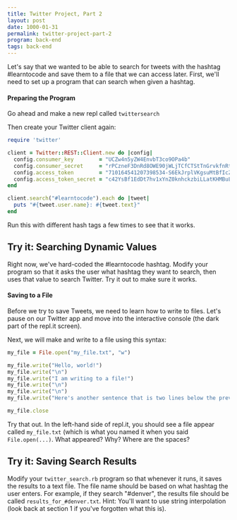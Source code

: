 ```yaml
---
title: Twitter Project, Part 2
layout: post
date: 1000-01-31
permalink: twitter-project-part-2
program: back-end
tags: back-end
---
```


Let's say that we wanted to be able to search for tweets with the hashtag #learntocode and save them to a file that we can access later. First, we'll need to set up a program that can search when given a hashtag.

<h4>Preparing the Program</h4>

Go ahead and make a new repl called `twittersearch`

Then create your Twitter client again:

```ruby
require 'twitter'

client = Twitter::REST::Client.new do |config|
  config.consumer_key        = "UCZw4n5yZW4EnvbT3co9OPa4b"
  config.consumer_secret     = "rPCzneF3DnRd8OWE90jWLjTCfCTStTnGrvkfnRtfEEVE3FWL4K"
  config.access_token        = "710164541207398534-S6EkJrplVKgsuMtBfIcZcPTxGeINwMx"
  config.access_token_secret = "c42YsBf1EdDt7hv1xYnZ0knhckzbiLLatKHMBuLXTgyP3"
end

client.search("#learntocode").each do |tweet|
  puts "#{tweet.user.name}: #{tweet.text}"
end
```

Run this with different hash tags a few times to see that it works.

<div class="try-it">
<h2>Try it: Searching Dynamic Values</h2>

<p>
  Right now, we've hard-coded the #learntocode hashtag. Modify your program so that it asks the user what hashtag they want to search, then uses that value to search Twitter. Try it out to make sure it works.
</p>
</div>

<h4>Saving to a File</h4>

Before we try to save Tweets, we need to learn how to write to files. Let's pause on our Twitter app and move into the interactive console (the dark part of the repl.it screen). 

Next, we will make and write to a file using this syntax:

```ruby
my_file = File.open("my_file.txt", "w")

my_file.write("Hello, world!")
my_file.write("\n")
my_file.write("I am writing to a file!")
my_file.write("\n")
my_file.write("\n")
my_file.write("Here's another sentence that is two lines below the previous one.")

my_file.close
```

Try that out. In the left-hand side of repl.it, you should see a file appear called `my_file.txt` (which is what you named it when you said `File.open(...)`. What appeared? Why? Where are the spaces? 

<div class="try-it">
<h2>Try it: Saving Search Results</h2>

<p>
  Modify your <code>twitter_search.rb</code> program so that whenever it runs, it saves the results to a text file. The file name should be based on what hashtag the user enters. For example, if they search "#denver", the results file should be called <code>results_for_#denver.txt</code>. Hint: You'll want to use string interpolation (look back at section 1 if you've forgotten what this is).
</p>
</div>
